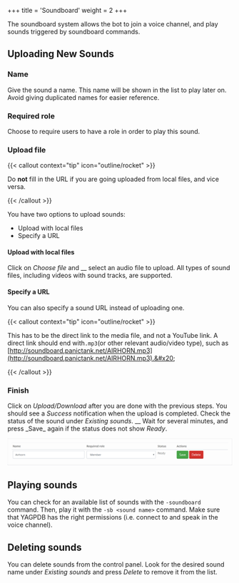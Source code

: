 +++
title = 'Soundboard'
weight = 2
+++

The soundboard system allows the bot to join a voice channel, and play sounds triggered by soundboard commands.

<!--more-->

## Uploading New Sounds

### Name

Give the sound a name. This name will be shown in the list to play later on. Avoid giving duplicated names for easier
reference.

### Required role

Choose to require users to have a role in order to play this sound.

### Upload file

{{< callout context="tip" icon="outline/rocket" >}}

Do **not** fill in the URL if you are going uploaded from local files, and vice versa.

{{< /callout >}}

You have two options to upload sounds:

- Upload with local files
- Specify a URL

#### Upload with local files

Click on _Choose file_ and \_\_ select an audio file to upload. All types of sound files, including videos with sound
tracks, are supported.

#### Specify a URL

You can also specify a sound URL instead of uploading one.&#x20;

{{< callout context="tip" icon="outline/rocket" >}}

This has to be the direct link to the media file, and not a YouTube link. A direct link should end with`.mp3`(or other
relevant audio/video type), such as
[http://soundboard.panictank.net/AIRHORN.mp3](http://soundboard.panictank.net/AIRHORN.mp3).&#x20;

{{< /callout >}}

### Finish

Click on _Upload/Download_ after you are done with the previous steps. You should see a _Success_ notification when the
upload is completed. Check the status of the sound under _Existing sounds_. \__ Wait for several minutes, and press
\_Save_ again if the status does not show _Ready_.

![An example of a successfully uploaded sound](example_soundboard.png)

## Playing sounds

You can check for an available list of sounds with the `-soundboard` command. Then, play it with the `-sb <sound name>`
command. Make sure that YAGPDB has the right permissions (i.e. connect to and speak in the voice channel).

## Deleting sounds

You can delete sounds from the control panel. Look for the desired sound name under _Existing sounds_ and press _Delete_
to remove it from the list.

